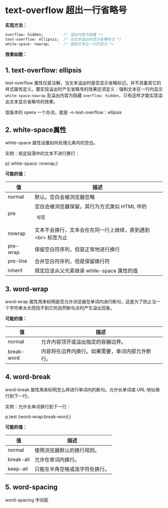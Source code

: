 # text-overflow 超出一行省略号

**实现方法：**

```css
overflow: hidden;         /* 溢出内容为隐藏 */         
text-overflow: ellipsis;  /* 当文本溢出时显示省略标记 */
white-space: nowrap;      /* 强制文本在一行内显示 */
```
  
**效果如图：**


## 1. text-overflow: ellipsis

text-overflow 属性仅是注解，当文本溢出时是否显示省略标记。并不具备其它的样式属性定义。要实现溢出时产生省略号的效果还须定义：强制文本在一行内显示 `white-space:nowrap` 及溢出内容为隐藏 `overflow: hidden`，只有这样才能实现溢出文本显示省略号的效果。

低版本的 opera 一个办法，就是 -o-text-overflow：ellipsis

## 2. white-space属性

white-space 属性设置如何处理元素内的空白。

实例：规定段落中的文本不进行换行：

  p{ white-space: nowrap;}
  
**可能的值：**

值 | 描述 
---|---
normal |	默认。空白会被浏览器忽略
pre |	空白会被浏览器保留。其行为方式类似 HTML 中的 <pre> 标签
nowrap |	文本不会换行，文本会在在同一行上继续，直到遇到 \<br> 标签为止
pre-wrap |	保留空白符序列，但是正常地进行换行
pre-line |	合并空白符序列，但是保留换行符
inherit |	规定应该从父元素继承 white-space 属性的值

## 3. word-wrap

word-wrap 属性用来标明是否允许浏览器在单词内进行断句，这是为了防止当一个字符串太长而找不到它的自然断句点时产生溢出现象。

**可能的值：**

值 |	描述
---|---
normal | 允许内容顶开或溢出指定的容器边界。
break-word | 内容将在边界内换行。如果需要，单词内部允许断行。

## 4. word-break

word-break 属性用来标明怎么样进行单词内的断句。允许长单词或 URL 地址换行到下一行。

实例：允许长单词换行到下一行：

  p.test {word-wrap:break-word;}
  
**可能的值：**

值 |	描述
---|---
normal | 使用浏览器默认的换行规则。
break-all | 允许在单词内换行。
keep-all | 只能在半角空格或连字符处换行。

## 5. word-spacing

word-spacing 字间距
